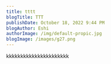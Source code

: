```yaml
---
title: tttt
blogTitle: TTT
publishDate: October 18, 2022 9:44 PM
blogAuthor: Eshi
authorImage: /img/default-propic.jpg
blogImage: /images/g27.png
---
```

k﻿kkkkkkkkkkkkkkkkkkkkk